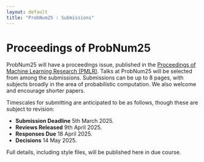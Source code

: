 ```yaml
---
layout: default
title: "ProbNum25 : Submissions"
---
```


# Proceedings of ProbNum25

ProbNum25 will have a proceedings issue, published in the [Proceedings of Machine Learning Research (PMLR)](https://proceedings.mlr.press).
Talks at ProbNum25 will be selected from among the submissions.
Submissions can be up to 8 pages, with subjects broadly in the area of probabilistic computation.
We also welcome and encourage shorter papers.

Timescales for submitting are anticipated to be as follows, though these are subject to revision:

- **Submission Deadline** 5th March 2025.
- **Reviews Released** 9th April 2025.
- **Responses Due** 18 April 2025.
- **Decisions** 14 May 2025.

Full details, including style files, will be published here in due course.
